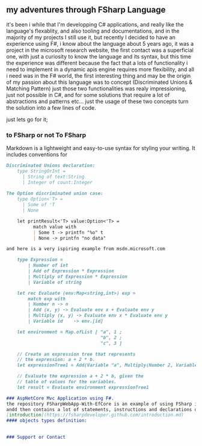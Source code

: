 ## my adventures through FSharp Language

it's been i while that I'm developping C# applications, and really like the language's flexablity, and also tooling and documentations, and in the majority of my projects I still use it, but recently I decided to have an experience using F#, i know about the language about 5 years ago, it was a project in the microsoft research website, the first contact was a superficial one, with just a curiosity to know the language and its syntax, but this time the experience was different because the fact that a lots of functionality i need to implement in a dynamic apis engine requires more flexibility, and all i need was in the F# world, the first interesting thing and may be the origin of my passion about this language was to concept (Discriminated Unions & Matching Pattern) just those two functionalities was realy impressioning, just not possible in C#, and for some solutions that require a lot of abstractions and patterns etc... just the usage of these two concepts turn the solution into a few lines of code.

just lets go for it;

### to FSharp or not To FSharp

Markdown is a lightweight and easy-to-use syntax for styling your writing. It includes conventions for

```markdown
Discriminated Unions declaration:
    type StringOrInt = 
      | String of text:String
      | Integer of count:Integer
      
The Option discriminated union case:
    type Option<'T> = 
      | Some of 'T
      | None

    let printResult<'T> value:Option<'T> = 
          match value with 
          | Some t -> printfn "%o" t
          | None -> printfn "no data"

and here is a very ispiring example from msdn.microsoft.com

    type Expression =
        | Number of int
        | Add of Expression * Expression
        | Multiply of Expression * Expression
        | Variable of string

    let rec Evaluate (env:Map<string,int>) exp =
        match exp with
        | Number n -> n
        | Add (x, y) -> Evaluate env x + Evaluate env y
        | Multiply (x, y) -> Evaluate env x * Evaluate env y
        | Variable id    -> env.[id]

    let environment = Map.ofList [ "a", 1 ;
                                   "b", 2 ;
                                   "c", 3 ]

    // Create an expression tree that represents
    // the expression: a + 2 * b.
    let expressionTree1 = Add(Variable "a", Multiply(Number 2, Variable "b"))

    // Evaluate the expression a + 2 * b, given the
    // table of values for the variables.
    let result = Evaluate environment expressionTree1

### AspNetCore Mvc Application using F#.
the repository FSharpWebApp-With-EfCore is an example of using FSharp in an AspNetcore web application, including the usage of EntityFrameworkCore and identity, its purpose is to be starting point to understand Oriented Object Programming paradigm usage on F#,
andd then contains a lot of statements, instructions and declarations of objects interfaces abstractions etc..., and then from here we will migrate to a more functional way of developing web applications, such as the integration of Suave or Giraffe and others ....
[introduction](https://fsharpdeveloper.github.com/introduction.md)
#### objects types definition:
     

### Support or Contact

